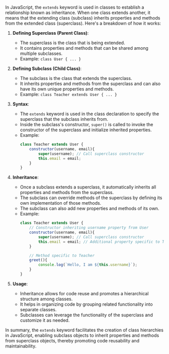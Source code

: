 In JavaScript, the `extends` keyword is used in classes to establish a relationship known as inheritance. When one class extends another, it means that the extending class (subclass) inherits properties and methods from the extended class (superclass). Here's a breakdown of how it works:

1. **Defining Superclass (Parent Class)**:
   - The superclass is the class that is being extended.
   - It contains properties and methods that can be shared among multiple subclasses.
   - Example: `class User { ... }`

2. **Defining Subclass (Child Class)**:
   - The subclass is the class that extends the superclass.
   - It inherits properties and methods from the superclass and can also have its own unique properties and methods.
   - Example: `class Teacher extends User { ... }`

3. **Syntax**:
   - The `extends` keyword is used in the class declaration to specify the superclass that the subclass inherits from.
   - Inside the subclass's constructor, `super()` is called to invoke the constructor of the superclass and initialize inherited properties.
   - Example:
     ```javascript
     class Teacher extends User {
         constructor(username, email){
             super(username); // Call superclass constructor
             this.email = email;
         }
     }
     ```

4. **Inheritance**:
   - Once a subclass extends a superclass, it automatically inherits all properties and methods from the superclass.
   - The subclass can override methods of the superclass by defining its own implementation of those methods.
   - The subclass can also add new properties and methods of its own.
   - Example:
     ```javascript
     class Teacher extends User {
         // Constructor inheriting username property from User
         constructor(username, email){
             super(username); // Call superclass constructor
             this.email = email; // Additional property specific to Teacher
         }

         // Method specific to Teacher
         greet(){
             console.log(`Hello, I am ${this.username}`);
         }
     }
     

5. **Usage**:
   - Inheritance allows for code reuse and promotes a hierarchical structure among classes.
   - It helps in organizing code by grouping related functionality into separate classes.
   - Subclasses can leverage the functionality of the superclass and customize it as needed.

In summary, the `extends` keyword facilitates the creation of class hierarchies in JavaScript, enabling subclass objects to inherit properties and methods from superclass objects, thereby promoting code reusability and maintainability.